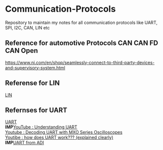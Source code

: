 # Communication-Protocols
Repository to maintain my notes for all communication protocols like UART, SPI, I2C, CAN, LIN etc

## Reference for automotive Protocols CAN CAN FD CAN Open
https://www.ni.com/en/shop/seamlessly-connect-to-third-party-devices-and-supervisory-system.html

## Referense for LIN
[LIN](https://www.ni.com/en/shop/seamlessly-connect-to-third-party-devices-and-supervisory-system/introduction-to-the-local-interconnect-network-lin-bus.html?cid=PSEA-7013q000001rC7ZAAU-CONS-GOGSE_126636340037&utm_keyword=local+interconnect+network&gad=1&gclid=Cj0KCQjwpompBhDZARIsAFD_Fp-OfmE42-bL_0bpTb-YzUeb5C_BOFlB_oUCxUcR045Ilr-Y6q4-kZMaAsHgEALw_wcB)

## Refernses for UART
[UART](https://github.com/theEmbeddedGeorge/theEmbeddedNewTestament.github.io/blob/master/Bus_Protocol/Uart.md)    
**IMP**[YouTube : Understanding UART](https://www.youtube.com/watch?v=sTHckUyxwp8&t=4s&ab_channel=RohdeSchwarz)    
[Youtube : Decoding UART with MXO Series Oscilloscopes](https://www.youtube.com/watch?v=MncKy3usPks&ab_channel=RohdeSchwarz)    
[Youtibe : how does UART work??? (explained clearly)](https://www.youtube.com/watch?v=V6m2skVlsQI&ab_channel=ContinuousLoad)    
**IMP**[UART from ADI](https://www.analog.com/en/analog-dialogue/articles/uart-a-hardware-communication-protocol.html)
